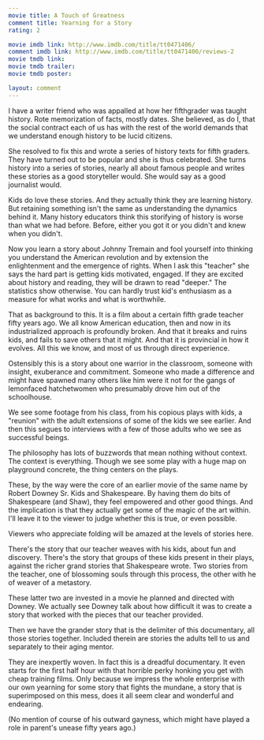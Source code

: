 ```yaml
---
movie title: A Touch of Greatness
comment title: Yearning for a Story
rating: 2

movie imdb link: http://www.imdb.com/title/tt0471406/
comment imdb link: http://www.imdb.com/title/tt0471406/reviews-2
movie tmdb link: 
movie tmdb trailer: 
movie tmdb poster: 

layout: comment
---
```


I have a writer friend who was appalled at how her fifthgrader was taught history. Rote memorization of facts, mostly dates. She believed, as do I, that the social contract each of us has with the rest of the world demands that we understand enough history to be lucid citizens.

She resolved to fix this and wrote a series of history texts for fifth graders. They have turned out to be popular and she is thus celebrated. She turns history into a series of stories, nearly all about famous people and writes these stories as a good storyteller would. She would say as a good journalist would.

Kids do love these stories. And they actually think they are learning history. But retaining something isn't the same as understanding the dynamics behind it. Many history educators think this storifying of history is worse than what we had before. Before, either you got it or you didn't and knew when you didn't.

Now you learn a story about Johnny Tremain and fool yourself into thinking you understand the American revolution and by extension the enlightenment and the emergence of rights. When I ask this "teacher" she says the hard part is getting kids motivated, engaged. If they are excited about history and reading, they will be drawn to read "deeper." The statistics show otherwise. You can hardly trust kid's enthusiasm as a measure for what works and what is worthwhile.

That as background to this. It is a film about a certain fifth grade teacher fifty years ago. We all know American education, then and now in its industrialized approach is profoundly broken. And that it breaks and ruins kids, and fails to save others that it might. And that it is provincial in how it evolves. All this we know, and most of us through direct experience.

Ostensibly this is a story about one warrior in the classroom, someone with insight, exuberance and commitment. Someone who made a difference and might have spawned many others like him were it not for the gangs of lemonfaced hatchetwomen who presumably drove him out of the schoolhouse.

We see some footage from his class, from his copious plays with kids, a "reunion" with the adult extensions of some of the kids we see earlier. And then this segues to interviews with a few of those adults who we see as successful beings.

The philosophy has lots of buzzwords that mean nothing without context. The context is everything. Though we see some play with a huge map on playground concrete, the thing centers on the plays.

These, by the way were the core of an earlier movie of the same name by Robert Downey Sr. Kids and Shakespeare. By having them do bits of Shakespeare (and Shaw), they feel empowered and other good things. And the implication is that they actually get some of the magic of the art within. I'll leave it to the viewer to judge whether this is true, or even possible.

Viewers who appreciate folding will be amazed at the levels of stories here.

There's the story that our teacher weaves with his kids, about fun and discovery. There's the story that groups of these kids present in their plays, against the richer grand stories that Shakespeare wrote. Two stories from the teacher, one of blossoming souls through this process, the other with he of weaver of a metastory.

These latter two are invested in a movie he planned and directed with Downey. We actually see Downey talk about how difficult it was to create a story that worked with the pieces that our teacher provided.

Then we have the grander story that is the delimiter of this documentary, all those stories together. Included therein are stories the adults tell to us and separately to their aging mentor.

They are inexpertly woven. In fact this is a dreadful documentary. It even starts for the first half hour with that horrible perky honking you get with cheap training films. Only because we impress the whole enterprise with our own yearning for some story that fights the mundane, a story that is superimposed on this mess, does it all seem clear and wonderful and endearing.

(No mention of course of his outward gayness, which might have played a role in parent's unease fifty years ago.)